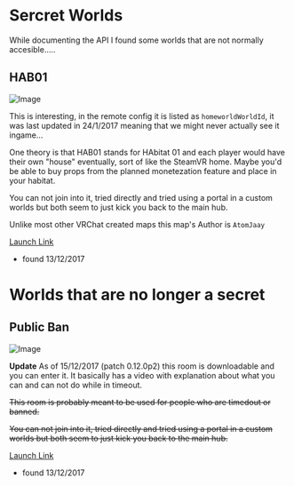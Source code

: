 # Sercret Worlds

While documenting the API I found some worlds that are not normally accesible.....

## HAB01

![Image](https://s3-us-west-2.amazonaws.com/vrc-uploads/images/image_1200x900_2016-09-22_15-31-54.png)

This is interesting, in the remote config it is listed as `homeworldWorldId`, it was last updated in 24/1/2017 meaning that we might never actually see it ingame...

One theory is that HAB01 stands for HAbitat 01 and each player would have their own "house" eventually, sort of like the SteamVR home. Maybe you'd be able to buy props from the planned monetezation feature and place in your habitat.

You can not join into it, tried directly and tried using a portal in a custom worlds but both seem to just kick you back to the main hub.

Unlike most other VRChat created maps this map's Author is `AtomJaay`

[Launch Link](https://vrchat.net/launch?worldId=a57c0d11-46cc-4ce6-b6ac-d029a6569a37)

- found 13/12/2017

# Worlds that are no longer a secret

## Public Ban

![Image](https://api.vrchat.cloud/api/1/file/file_d338ef0f-3d4c-4106-ad60-7d88762b0940/1/file)

**Update** As of 15/12/2017 (patch 0.12.0p2) this room is downloadable and you can enter it. It basically has a video with explanation about what you can and can not do while in timeout.

~~This room is probably meant to be used for people who are timedout or banned.~~

~~You can not join into it, tried directly and tried using a portal in a custom worlds but both seem to just kick you back to the main hub.~~

[Launch Link](https://vrchat.net/launch?worldId=wrld_5b89c79e-c340-4510-be1b-476e9fcdedcc)

- found 13/12/2017 
